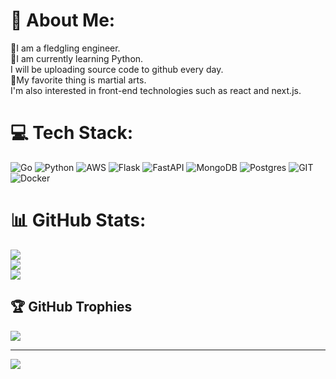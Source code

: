 # 💫 About Me:
🔰I am a fledgling engineer.<br>🐍I am currently learning Python.<br>I will be uploading source code to github every day.<br>🥊My favorite thing is martial arts.<br>I'm also interested in front-end technologies such as react and next.js.


# 💻 Tech Stack:
![Go](https://img.shields.io/badge/go-%2300ADD8.svg?style=for-the-badge&logo=go&logoColor=white) ![Python](https://img.shields.io/badge/python-3670A0?style=for-the-badge&logo=python&logoColor=ffdd54) ![AWS](https://img.shields.io/badge/AWS-%23FF9900.svg?style=for-the-badge&logo=amazon-aws&logoColor=white) ![Flask](https://img.shields.io/badge/flask-%23000.svg?style=for-the-badge&logo=flask&logoColor=white) ![FastAPI](https://img.shields.io/badge/FastAPI-005571?style=for-the-badge&logo=fastapi) ![MongoDB](https://img.shields.io/badge/MongoDB-%234ea94b.svg?style=for-the-badge&logo=mongodb&logoColor=white) ![Postgres](https://img.shields.io/badge/postgres-%23316192.svg?style=for-the-badge&logo=postgresql&logoColor=white) ![GIT](https://img.shields.io/badge/Git-fc6d26?style=for-the-badge&logo=git&logoColor=white) ![Docker](https://img.shields.io/badge/docker-%230db7ed.svg?style=for-the-badge&logo=docker&logoColor=white)
# 📊 GitHub Stats:
![](https://github-readme-stats.vercel.app/api?username=ryoohtani&theme=tokyonight&hide_border=true&include_all_commits=true&count_private=true)<br/>
![](https://github-readme-streak-stats.herokuapp.com/?user=ryoohtani&theme=tokyonight&hide_border=true)<br/>
![](https://github-readme-stats.vercel.app/api/top-langs/?username=ryoohtani&theme=tokyonight&hide_border=true&include_all_commits=true&count_private=true&layout=compact)

## 🏆 GitHub Trophies
![](https://github-profile-trophy.vercel.app/?username=ryoohtani&theme=radical&no-frame=false&no-bg=true&margin-w=4)

---
[![](https://visitcount.itsvg.in/api?id=ryoohtani&icon=0&color=0)](https://visitcount.itsvg.in)

<!-- Proudly created with GPRM ( https://gprm.itsvg.in ) -->
